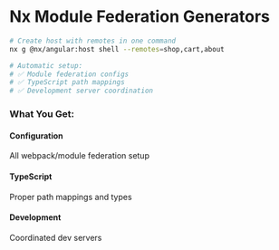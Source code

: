 ---
---

# Nx Module Federation Generators

<div class="mt-8">

```bash {all|1-2|4-7}
# Create host with remotes in one command
nx g @nx/angular:host shell --remotes=shop,cart,about

# Automatic setup:
# ✅ Module federation configs
# ✅ TypeScript path mappings  
# ✅ Development server coordination
```

<div v-click class="mt-12">
<h3>What You Get:</h3>

<div class="grid grid-cols-3 gap-4 mt-4">
  <div class="p-4 border rounded">
    <h4>Configuration</h4>
    <p>All webpack/module federation setup</p>
  </div>

  <div class="p-4 border rounded">
    <h4>TypeScript</h4>
    <p>Proper path mappings and types</p>
  </div>

  <div class="p-4 border rounded">
    <h4>Development</h4>
    <p>Coordinated dev servers</p>
  </div>
</div>
</div>
</div>